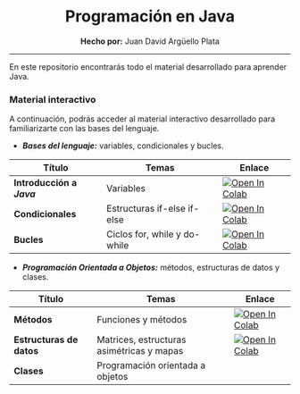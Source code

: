 
<div align="center">
    <h1><strong>Programación en Java</strong></h1>
    <strong>Hecho por:</strong> Juan David Argüello Plata
</div>

---

En este repositorio encontrarás todo el material desarrollado para aprender Java.

### __Material interactivo__

A continuación, podrás acceder al material interactivo desarrollado para familiarizarte con las bases del lenguaje.

* ___Bases del lenguaje:___ variables, condicionales y bucles.

<div align="center">

| Título | Temas | Enlace |
| ------ | ------- | ------ |
| __Introducción a _Java___ | Variables | [![Open In Colab](https://colab.research.google.com/assets/colab-badge.svg)](https://colab.research.google.com/github/jdarguello/Ciclo2_Java/blob/master/Interactivo/IntroJava.ipynb) |
| __Condicionales__ | Estructuras if-else if-else | [![Open In Colab](https://colab.research.google.com/assets/colab-badge.svg)](https://colab.research.google.com/github/jdarguello/Ciclo2_Java/blob/master/Interactivo/CondJava.ipynb) |
| __Bucles__ | Ciclos for, while y do-while | [![Open In Colab](https://colab.research.google.com/assets/colab-badge.svg)](https://colab.research.google.com/github/jdarguello/Ciclo2_Java/blob/master/Interactivo/BuclesJava.ipynb) |


</div>
    
* ___Programación Orientada a Objetos:___ métodos, estructuras de datos y clases.
 
<div align="center">

| Título | Temas | Enlace |
| ------ | ------- | ------ |
| __Métodos__ | Funciones y métodos | [![Open In Colab](https://colab.research.google.com/assets/colab-badge.svg)](https://colab.research.google.com/github/jdarguello/Ciclo2_Java/blob/master/Interactivo/MethodsJava.ipynb) |
| __Estructuras de datos__ | Matrices, estructuras asimétricas y mapas | [![Open In Colab](https://colab.research.google.com/assets/colab-badge.svg)](https://colab.research.google.com/github/jdarguello/Ciclo2_Java/blob/master/Interactivo/EstructurasDatosJava.ipynb) |
| __Clases__ | Programación orientada a objetos | |



